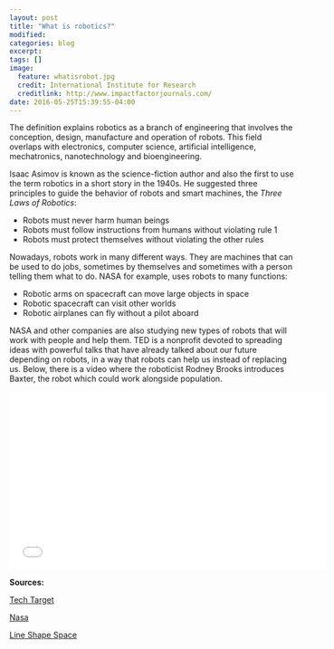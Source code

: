 ```yaml
---
layout: post
title: "What is robotics?"
modified:
categories: blog
excerpt:
tags: []
image:
  feature: whatisrobot.jpg
  credit: International Institute for Research
  creditlink: http://www.impactfactorjournals.com/
date: 2016-05-25T15:39:55-04:00
---
```


The definition explains robotics as a branch of engineering that involves the conception, design, manufacture and operation of robots. This field overlaps with electronics, computer science, artificial intelligence, mechatronics, nanotechnology and bioengineering.

Isaac Asimov is known as the science-fiction author and also the first to use the term robotics in a short story in the 1940s. He suggested three principles to guide the behavior of robots and smart machines, the _Three Laws of Robotics_:

* Robots must never harm human beings
* Robots must follow instructions from humans without violating rule 1
* Robots must protect themselves without violating the other rules

Nowadays, robots work in many different ways. They are machines that can be used to do jobs, sometimes by themselves and sometimes with a person telling them what to do. NASA for example, uses robots to many functions:

* Robotic arms on spacecraft can move large objects in space
* Robotic spacecraft can visit other worlds
* Robotic airplanes can fly without a pilot aboard

NASA and other companies are also studying new types of robots that will work with people and help them. TED is a nonprofit devoted to spreading ideas with powerful talks that have already talked about our future depending on robots, in a way that robots can help us instead of replacing us. Below, there is a video where the roboticist Rodney Brooks introduces Baxter, the robot which could work alongside population.

<iframe width="560" height="315" src="//www.youtube.com/embed/nA-J0510Pxs" frameborder="0"> </iframe>

**Sources:**

[Tech Target](http://whatis.techtarget.com/definition/robotics)

[Nasa](http://www.nasa.gov/audience/forstudents/k-4/stories/nasa-knows/what_is_robotics_k4.html)

[Line Shape Space](https://lineshapespace.com/self-assembling-structures/)



[jekyll-gh]: https://github.com/jekyll/jekyll
[jekyll]:    http://jekyllrb.com
